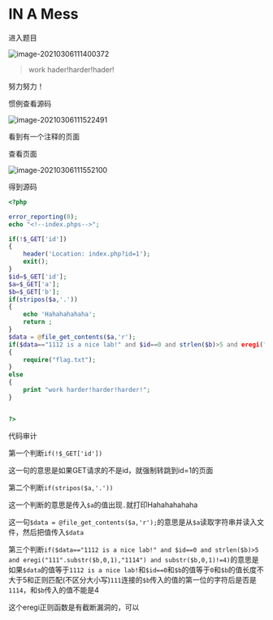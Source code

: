 # IN A Mess

进入题目

![image-20210306111400372](../../image/jarvis_oj/image-20210306111400372.png)

> work hader!harder!hader!

努力努力！

惯例查看源码

![image-20210306111522491](../../image/jarvis_oj/image-20210306111522491.png)

看到有一个注释的页面

查看页面

![image-20210306111552100](../../image/jarvis_oj/image-20210306111552100.png)

得到源码

```php
<?php

error_reporting(0);
echo "<!--index.phps-->";

if(!$_GET['id'])
{
	header('Location: index.php?id=1');
	exit();
}
$id=$_GET['id'];
$a=$_GET['a'];
$b=$_GET['b'];
if(stripos($a,'.'))
{
	echo 'Hahahahahaha';
	return ;
}
$data = @file_get_contents($a,'r');
if($data=="1112 is a nice lab!" and $id==0 and strlen($b)>5 and eregi("111".substr($b,0,1),"1114") and substr($b,0,1)!=4)
{
	require("flag.txt");
}
else
{
	print "work harder!harder!harder!";
}


?>
```

代码审计

第一个判断`if(!$_GET['id'])`

这一句的意思是如果GET请求的不是id，就强制转跳到id=1的页面

第二个判断`if(stripos($a,'.'))`

这一个判断的意思是传入`$a`的值出现`.`就打印Hahahahahaha

这一句`$data = @file_get_contents($a,'r');`的意思是从`$a`读取字符串并读入文件，然后把值传入`$data`

第三个判断`if($data=="1112 is a nice lab!" and $id==0 and strlen($b)>5 and eregi("111".substr($b,0,1),"1114") and substr($b,0,1)!=4)`的意思是如果`$data`的值等于`1112 is a nice lab!`和`$id==0`和`$b`的值等于`0`和`$b`的值长度不大于5和正则匹配(不区分大小写)`111`连接的`$b`传入的值的第一位的字符后是否是`1114`，和`$b`传入的值不能是4

这个eregi正则函数是有截断漏洞的，可以